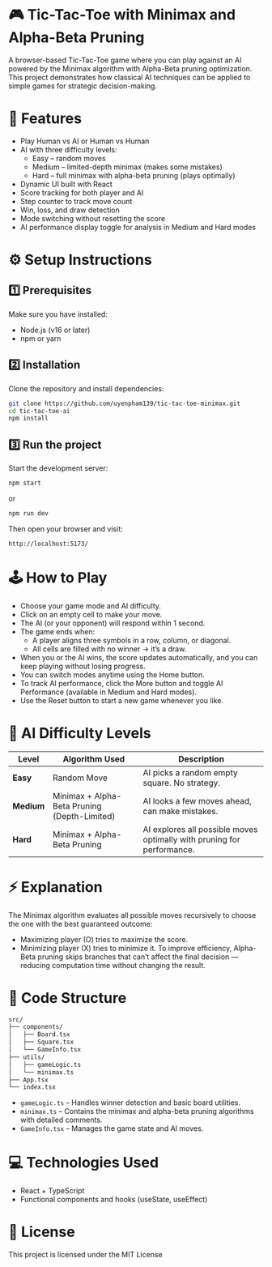 # 🎮 Tic-Tac-Toe with Minimax and Alpha-Beta Pruning
A browser-based Tic-Tac-Toe game where you can play against an AI powered by the Minimax algorithm with Alpha-Beta pruning optimization.
This project demonstrates how classical AI techniques can be applied to simple games for strategic decision-making.

# 🧩 Features
- Play Human vs AI or Human vs Human
- AI with three difficulty levels:
  - Easy – random moves
  - Medium – limited-depth minimax (makes some mistakes)
  - Hard – full minimax with alpha-beta pruning (plays optimally)
- Dynamic UI built with React
- Score tracking for both player and AI
- Step counter to track move count
- Win, loss, and draw detection
- Mode switching without resetting the score
- AI performance display toggle for analysis in Medium and Hard modes

# ⚙️ Setup Instructions
## 1️⃣ Prerequisites
Make sure you have installed:
- Node.js (v16 or later)
- npm or yarn

## 2️⃣ Installation
Clone the repository and install dependencies:
```bash
git clone https://github.com/uyenpham139/tic-tac-toe-minimax.git
cd tic-tac-toe-ai
npm install
```

## 3️⃣ Run the project
Start the development server:
```bash
npm start
```
or
```bash
npm run dev
```
Then open your browser and visit:
```bash
http://localhost:5173/
```

# 🕹️ How to Play
- Choose your game mode and AI difficulty.
- Click on an empty cell to make your move.
- The AI (or your opponent) will respond within 1 second.
- The game ends when:
  - A player aligns three symbols in a row, column, or diagonal.
  - All cells are filled with no winner → it’s a draw.
- When you or the AI wins, the score updates automatically, and you can keep playing without losing progress.
- You can switch modes anytime using the Home button.
- To track AI performance, click the More button and toggle AI Performance (available in Medium and Hard modes).
- Use the Reset button to start a new game whenever you like.

# 🧠 AI Difficulty Levels
| Level  | Algorithm Used              | Description |
|--------|-----------------------------|--------------|
| **Easy**   | Random Move                 | AI picks a random empty square. No strategy. |
| **Medium** | Minimax + Alpha-Beta Pruning (Depth-Limited)| AI looks a few moves ahead, can make mistakes. |
| **Hard**   | Minimax + Alpha-Beta Pruning | AI explores all possible moves optimally with pruning for performance. |

# ⚡ Explanation
The Minimax algorithm evaluates all possible moves recursively to choose the one with the best guaranteed outcome:
- Maximizing player (O) tries to maximize the score.
- Minimizing player (X) tries to minimize it.
To improve efficiency, Alpha-Beta pruning skips branches that can’t affect the final decision — reducing computation time without changing the result.

# 🧩 Code Structure
```bash
src/
├── components/
│   ├── Board.tsx
│   ├── Square.tsx
│   └── GameInfo.tsx
├── utils/
│   ├── gameLogic.ts
│   └── minimax.ts
├── App.tsx
└── index.tsx
```
- `gameLogic.ts` – Handles winner detection and basic board utilities.
- `minimax.ts` – Contains the minimax and alpha-beta pruning algorithms with detailed comments.
- `GameInfo.tsx` – Manages the game state and AI moves.

# 💻 Technologies Used
- React + TypeScript
- Functional components and hooks (useState, useEffect)

# 📜 License

This project is licensed under the MIT License